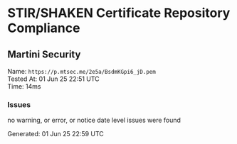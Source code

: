 # STIR/SHAKEN Certificate Repository Compliance

## Martini Security

Name: `https://p.mtsec.me/2e5a/BsdmKGpi6_jD.pem`\
Tested At: 01 Jun 25 22:51 UTC\
Time: 14ms

### Issues

no warning, or error, or notice date level issues were found

Generated: 01 Jun 25 22:59 UTC